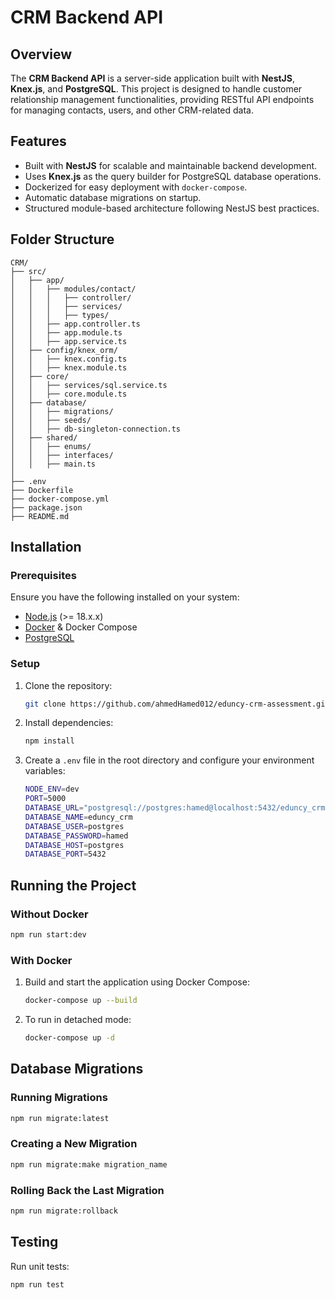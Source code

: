 # CRM Backend API

## Overview

The **CRM Backend API** is a server-side application built with **NestJS**, **Knex.js**, and **PostgreSQL**. This project is designed to handle customer relationship management functionalities, providing RESTful API endpoints for managing contacts, users, and other CRM-related data.

## Features

- Built with **NestJS** for scalable and maintainable backend development.
- Uses **Knex.js** as the query builder for PostgreSQL database operations.
- Dockerized for easy deployment with `docker-compose`.
- Automatic database migrations on startup.
- Structured module-based architecture following NestJS best practices.

## Folder Structure

```
CRM/
├── src/
│   ├── app/
│   │   ├── modules/contact/
│   │   │   ├── controller/
│   │   │   ├── services/
│   │   │   ├── types/
│   │   ├── app.controller.ts
│   │   ├── app.module.ts
│   │   ├── app.service.ts
│   ├── config/knex_orm/
│   │   ├── knex.config.ts
│   │   ├── knex.module.ts
│   ├── core/
│   │   ├── services/sql.service.ts
│   │   ├── core.module.ts
│   ├── database/
│   │   ├── migrations/
│   │   ├── seeds/
│   │   ├── db-singleton-connection.ts
│   ├── shared/
│   │   ├── enums/
│   │   ├── interfaces/
│   │   ├── main.ts
│
├── .env
├── Dockerfile
├── docker-compose.yml
├── package.json
├── README.md
```

## Installation

### Prerequisites

Ensure you have the following installed on your system:

- [Node.js](https://nodejs.org/) (>= 18.x.x)
- [Docker](https://www.docker.com/) & Docker Compose
- [PostgreSQL](https://www.postgresql.org/)

### Setup

1. Clone the repository:
   ```sh
   git clone https://github.com/ahmedHamed012/eduncy-crm-assessment.git
   ```
2. Install dependencies:
   ```sh
   npm install
   ```
3. Create a `.env` file in the root directory and configure your environment variables:
   ```sh
   NODE_ENV=dev
   PORT=5000
   DATABASE_URL="postgresql://postgres:hamed@localhost:5432/eduncy_crm"
   DATABASE_NAME=eduncy_crm
   DATABASE_USER=postgres
   DATABASE_PASSWORD=hamed
   DATABASE_HOST=postgres
   DATABASE_PORT=5432
   ```

## Running the Project

### Without Docker

```sh
npm run start:dev
```

### With Docker

1. Build and start the application using Docker Compose:
   ```sh
   docker-compose up --build
   ```
2. To run in detached mode:
   ```sh
   docker-compose up -d
   ```

## Database Migrations

### Running Migrations

```sh
npm run migrate:latest
```

### Creating a New Migration

```sh
npm run migrate:make migration_name
```

### Rolling Back the Last Migration

```sh
npm run migrate:rollback
```

## Testing

Run unit tests:

```sh
npm run test
```
